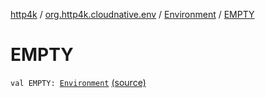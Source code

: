 [http4k](../../index.md) / [org.http4k.cloudnative.env](../index.md) / [Environment](index.md) / [EMPTY](./-e-m-p-t-y.md)

# EMPTY

`val EMPTY: `[`Environment`](index.md) [(source)](https://github.com/http4k/http4k/blob/master/http4k-cloudnative/src/main/kotlin/org/http4k/cloudnative/env/Environment.kt#L21)